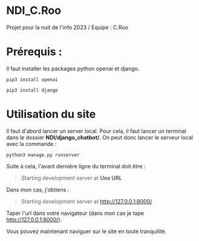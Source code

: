 # NDI_C.Roo
Projet pour la nuit de l'info 2023 / Equipe : C.Roo


# Prérequis :
Il faut installer les packages python openai et django.

`pip3 install openai`

`pip3 install django`

# Utilisation du site

Il faut d'abord lancer un server local. Pour cela, il faut lancer un terminal dans le dossier **NDI/django_chatbot/**.
On peut donc lancer le serveur local avec la commande : 

`python3 manage.py runserver`

Suite à cela, l'avant dernière ligne du terminal doit être : 
> Starting development server at **Une URL**

Dans mon cas, j'obtiens : 

> Starting development server at http://127.0.0.1:8000/

Taper l'url dans votre navigateur (dans mon cas je tape http://127.0.0.1:8000/).

Vous pouvez maintenant naviguer sur le site en toute tranquilité.
